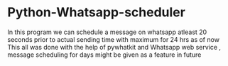 # Python-Whatsapp-scheduler
In this program we can schedule a message on whatsapp atleast 20 seconds prior to actual sending time with maximum for 24 hrs as of now 
This all was done with the help of pywhatkit and Whatsapp web service ,
message scheduling for days might be given as a feature in future
